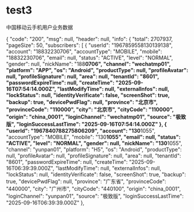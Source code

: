 # test3
中国移动云手机用户业务数据

{
    "code": "200",
    "msg": null,
    "header": null,
    "info": {
        "total": 2707937,
        "pageSize": 50,
        "subscribers": [
            {
                "userId": "1967859558130139138",
                "account": "18832230706",
                "accountType": "MOBILE",
                "mobile": "18832230706",
                "email": null,
                "status": "ACTIVE",
                "level": "NORMAL",
                "gender": null,
                "nickName": "188****0706",
                "channel": "wechatmp01",
                "platform": "APP",
                "os": "Android",
                "productType": null,
                "profileAvatar": null,
                "profileSignature": null,
                "area": null,
                "tenantId": "8601",
                "passwordExpireTime": null,
                "createTime": "2025-09-16T07:54:14.000Z",
                "lastModifyTime": null,
                "externalInfos": null,
                "lockStatus": null,
                "identityVerificate": false,
                "screenShot": true,
                "backup": true,
                "devicePwdFlag": null,
                "province": "北京市",
                "provinceCode": "110000",
                "city": "北京市",
                "cityCode": "110000",
                "origin": "china_0001",
                "loginChannel": "wechatmp01",
                "source": "极致版",
                "loginSuccessLastTime": "2025-09-16T07:54:14.000Z"
            },
            {
                "userId": "1967840788275806209",
                "account": "130****1055",
                "accountType": "MOBILE",
                "mobile": "130****1055",
                "email": null,
                "status": "ACTIVE",
                "level": "NORMAL",
                "gender": null,
                "nickName": "130****1055",
                "channel": "yunpan01",
                "platform": "H5",
                "os": "Android",
                "productType": null,
                "profileAvatar": null,
                "profileSignature": null,
                "area": null,
                "tenantId": "8601",
                "passwordExpireTime": null,
                "createTime": "2025-09-16T06:39:39.000Z",
                "lastModifyTime": null,
                "externalInfos": null,
                "lockStatus": null,
                "identityVerificate": false,
                "screenShot": true,
                "backup": true,
                "devicePwdFlag": null,
                "province": "广东省",
                "provinceCode": "440000",
                "city": "广州市",
                "cityCode": "440100",
                "origin": "china_0001",
                "loginChannel": "yunpan01",
                "source": "极致版",
                "loginSuccessLastTime": "2025-09-16T06:39:39.000Z"
            },
